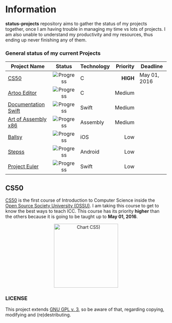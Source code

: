 # Information
__status-projects__ repository aims to gather the status of my projects together, once I am having trouble in managing my time vs lots of projects. I am also unable to understand my productivity and my resources, thus ending up never finishing any of them.

### General status of my current Projects

| Project Name                    | Status                                   | Technology |  Priority  |  Deadline    |
| ------------------------------- |:----------------------------------------:| ---------- | ----------:|  --------    |
| [CS50](#cs50)                   | ![Progress](http://progressed.io/bar/20) | C          | __HIGH__   | May 01, 2016 |
| [Artoo Editor](#artoo-editor)   | ![Progress](http://progressed.io/bar/20) | C          | Medium     |              |
| [Documentation Swift](#swift)   | ![Progress](http://progressed.io/bar/30) | Swift      | Medium     |              |
| [Art of Assembly x86](#assembly)| ![Progress](http://progressed.io/bar/5)  | Assembly   | Medium     |              |
| [Ballsy](#ballsy)               | ![Progress](http://progressed.io/bar/5)  | iOS        | Low        |              |
| [Stepss](#stepss)               | ![Progress](http://progressed.io/bar/60) | Android    | Low        |              |
| [Project Euler](#project-euler) | ![Progress](http://progressed.io/bar/10) | Swift      | Low        |              |

## CS50

[CS50](https://www.edx.org/course/introduction-computer-science-harvardx-cs50x#!) is the first course of Introduction to Computer Science inside the [Open Source Society University (OSSU)](https://github.com/open-source-society/computer-science). I am taking this course to get to know the best ways to teach ICC. This course has its priority **higher** than the others because it is going to be taught up to **May 01, 2016**.

<div align="center"><img src='https://chart.googleapis.com/chart?cht=p&chs=250x100&chd=t:20,10,70&chl=Done|In%20Progress|To%20Do' alt='Chart CS5)' height='200' width='200' /></div>

### LICENSE
This project extends [GNU GPL v. 3](http://www.gnu.org/licenses/gpl-3.0.en.html), so be aware of that, regarding copying, modifying and (re)destributing.
